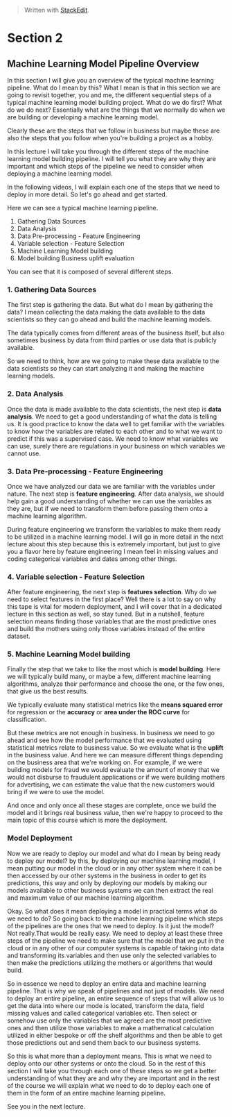 > Written with [StackEdit](https://stackedit.io/).

# Section 2
## Machine Learning Model Pipeline Overview

In this section I will give you an overview of the typical machine learning pipeline. What do I mean by this? What I mean is that in this section we are going to revisit together, you and me, the different sequential steps of a typical machine learning model building project. What do we do first? What do we do next? Essentially what are the things that we normally do when we are building or developing a machine learning model.

Clearly these are the steps that we follow in business but maybe these are also the steps that you follow when you're building a project as a hobby.

In this lecture I will take you through the different steps of the machine learning model building pipeline. I will tell you what they are why they are important and which steps of the pipeline we need to consider when deploying a machine learning model. 

In the following videos, I will explain each one of the steps that we need to deploy in more detail. So let's go ahead and get started.

Here we can see a typical machine learning pipeline.

1. Gathering Data Sources
2. Data Analysis
3. Data Pre-processing - Feature Engineering
4. Variable selection - Feature Selection
5. Machine Learning Model building
6. Model building Business uplift evaluation

You can see that it is composed of several different steps. 

### 1. Gathering Data Sources

The first step is gathering the data. But what do I mean by gathering the data?  I mean collecting the data making the data available to the data scientists so they can go ahead and build the machine learning models. 

The data typically comes from different areas of the business itself, but also sometimes business by data from third parties or use data that is publicly available.

So we need to think, how are we going to make these data available to the data scientists so they can start analyzing it and making the machine learning models.

### 2. Data Analysis

Once the data is made available to the data scientists, the next step is **data analysis**. We need to get a good understanding of what the data is telling us. It is good practice to know the data well to get familiar with the variables to know how the variables are related to each other and to what we want to predict if this was a supervised case. We need to know what variables we can use, surely there are regulations in your business on which variables we cannot use.

### 3. Data Pre-processing - Feature Engineering

Once we have analyzed our data we are familiar with the variables under nature. The next step is **feature engineering**. After data analysis,  we should help gain a good understanding of whether we can use the variables as they are, but if we need to transform them before passing them onto a machine learning algorithm.

 During feature engineering we transform the variables to make them ready to be utilized in a machine learning model. I will go in more detail in the next lecture about this step because this is extremely important, but just to give you a flavor here by feature engineering I mean feel in missing values and coding categorical variables and dates among other things.

### 4. Variable selection - Feature Selection

After feature engineering, the next step is **features selection**. Why do we need to select features in the first place? Well there is a lot to say on why this tape is vital for modern deployment, and I will cover that in a dedicated lecture in this section as well, so stay tuned. But in a nutshell, feature selection means finding those variables that are the most predictive ones and build the mothers using only those variables instead of the entire dataset.

### 5. Machine Learning Model building

Finally the step that we take to like the most which is **model building**. Here we will typically build many, or maybe a few, different machine learning algorithms, analyze their performance and choose the one, or the few ones, that give us the best results.

We typically evaluate many statistical metrics like the **means squared error** for regression or the **accuracy** or **area under the ROC curve** for classification. 

But these metrics are not enough in business. In business we need to go ahead and see how the model performance that we evaluated using statistical metrics relate to business value. So we evaluate what is the **uplift** in the business value. And here we can measure different things depending on the business area that we're working on. For example, if we were building models for fraud we would evaluate the amount of money that we would not disburse to fraudulent applications or if we were building mothers for advertising, we can estimate the value that the new customers would bring if we were to use the model. 

And once and only once all these stages are complete, once we build the model and it brings real business value, then we're happy to proceed to the main topic of this course which is more the deployment.

### Model Deployment
Now we are ready to deploy our model and what do I mean by being ready to deploy our model?  by this, by deploying our machine learning model, I mean putting our model in the cloud or in any other system where it can be then accessed by our other systems in the business in order to get its predictions, this way and only by deploying our models by making our models available to other business systems we can then extract the real and maximum value of our machine learning algorithm.

Okay. So what does it mean deploying a model in practical terms what do we need to do?  So going back to the machine learning pipeline which steps of the pipelines are the ones that we need to deploy. Is it just the model? Not really.That would be really easy. We need to deploy at least these three steps of the pipeline we need to make sure that the model that we put in the cloud or in any other of our computer systems is capable of taking into data and transforming its variables and then use only the selected variables to then make the predictions utilizing the mothers or algorithms that would build.

So in essence we need to deploy an entire data and machine learning pipeline. That is why we speak of pipelines and not just of models. We need to deploy an entire pipeline, an entire sequence of steps that will allow us to get the data into where our mode is located, transform the data, field missing values and called categorical variables etc. Then select or somehow use only the variables that we agreed are the most predictive ones and then
utilize those variables to make a mathematical calculation utilized in either bespoke or off the shelf algorithms and then be able to get those predictions out and send them back to our business systems.

So this is what more than a deployment means. This is what we need to deploy onto our other systems or onto the cloud. So in the rest of this section I will take you through each one of these steps so we get a better understanding of what they are and why they are important and in the rest of the course we will explain what we need to do to deploy each one of them in the form of an entire machine learning pipeline.

See you in the next lecture.
<!--stackedit_data:
eyJoaXN0b3J5IjpbMTk1NjExMjM1NywtMTUyMDI2MjI2MywxNz
c1OTgyOTI4XX0=
-->